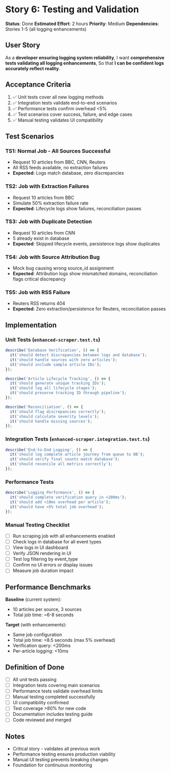 # Story 6: Testing and Validation

**Status**: Done
**Estimated Effort**: 2 hours
**Priority**: Medium
**Dependencies**: Stories 1-5 (all logging enhancements)

## User Story

As a **developer ensuring logging system reliability**,
I want **comprehensive tests validating all logging enhancements**,
So that **I can be confident logs accurately reflect reality**.

## Acceptance Criteria

1. ✅ Unit tests cover all new logging methods
2. ✅ Integration tests validate end-to-end scenarios
3. ✅ Performance tests confirm overhead <5%
4. ✅ Test scenarios cover success, failure, and edge cases
5. ✅ Manual testing validates UI compatibility

## Test Scenarios

### TS1: Normal Job - All Sources Successful
- Request 10 articles from BBC, CNN, Reuters
- All RSS feeds available, no extraction failures
- **Expected**: Logs match database, zero discrepancies

### TS2: Job with Extraction Failures
- Request 10 articles from BBC
- Simulate 50% extraction failure rate
- **Expected**: Lifecycle logs show failures, reconciliation passes

### TS3: Job with Duplicate Detection
- Request 10 articles from CNN
- 5 already exist in database
- **Expected**: Skipped lifecycle events, persistence logs show duplicates

### TS4: Job with Source Attribution Bug
- Mock bug causing wrong source_id assignment
- **Expected**: Attribution logs show mismatched domains, reconciliation flags critical discrepancy

### TS5: Job with RSS Failure
- Reuters RSS returns 404
- **Expected**: Zero extraction/persistence for Reuters, reconciliation passes

## Implementation

### Unit Tests (`enhanced-scraper.test.ts`)
```typescript
describe('Database Verification', () => {
  it('should detect discrepancies between logs and database');
  it('should handle sources with zero articles');
  it('should include sample article IDs');
});

describe('Article Lifecycle Tracking', () => {
  it('should generate unique tracking IDs');
  it('should log all lifecycle stages');
  it('should preserve tracking ID through pipeline');
});

describe('Reconciliation', () => {
  it('should flag discrepancies correctly');
  it('should calculate severity levels');
  it('should handle missing sources');
});
```

### Integration Tests (`enhanced-scraper.integration.test.ts`)
```typescript
describe('End-to-End Logging', () => {
  it('should log complete article journey from queue to DB');
  it('should verify final counts match database');
  it('should reconcile all metrics correctly');
});
```

### Performance Tests
```typescript
describe('Logging Performance', () => {
  it('should complete verification query in <200ms');
  it('should add <10ms overhead per article');
  it('should have <5% total job overhead');
});
```

### Manual Testing Checklist
- [ ] Run scraping job with all enhancements enabled
- [ ] Check logs in database for all event types
- [ ] View logs in UI dashboard
- [ ] Verify JSON rendering in UI
- [ ] Test log filtering by event_type
- [ ] Confirm no UI errors or display issues
- [ ] Measure job duration impact

## Performance Benchmarks

**Baseline** (current system):
- 10 articles per source, 3 sources
- Total job time: ~6-8 seconds

**Target** (with enhancements):
- Same job configuration
- Total job time: <8.5 seconds (max 5% overhead)
- Verification query: <200ms
- Per-article logging: <10ms

## Definition of Done

- [ ] All unit tests passing
- [ ] Integration tests covering main scenarios
- [ ] Performance tests validate overhead limits
- [ ] Manual testing completed successfully
- [ ] UI compatibility confirmed
- [ ] Test coverage >80% for new code
- [ ] Documentation includes testing guide
- [ ] Code reviewed and merged

## Notes

- Critical story - validates all previous work
- Performance testing ensures production viability
- Manual UI testing prevents breaking changes
- Foundation for continuous monitoring
